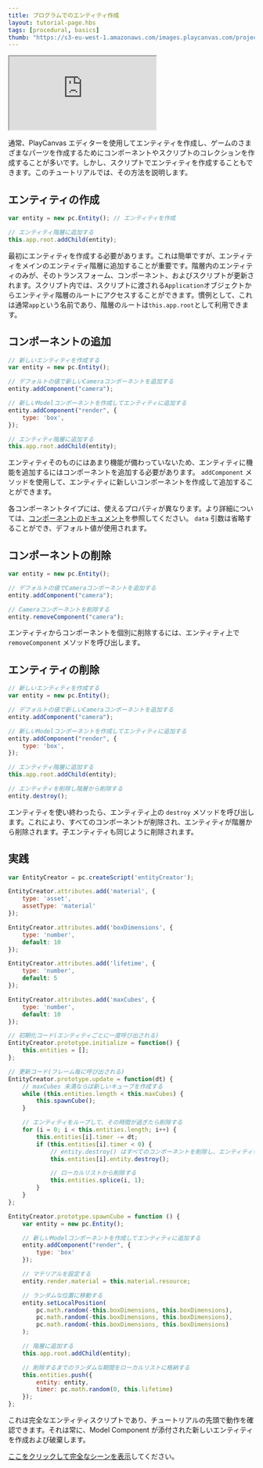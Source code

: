 ```yaml
---
title: プログラムでのエンティティ作成
layout: tutorial-page.hbs
tags: [procedural, basics]
thumb: "https://s3-eu-west-1.amazonaws.com/images.playcanvas.com/projects/12/406042/4479BC-image-75.jpg"
---
```


<iframe loading="lazy" src="https://playcanv.as/p/1VjdIY7v/" title="Programmatically Creating Entities"></iframe>

通常、PlayCanvas エディターを使用してエンティティを作成し、ゲームのさまざまなパーツを作成するためにコンポーネントやスクリプトのコレクションを作成することが多いです。しかし、スクリプトでエンティティを作成することもできます。このチュートリアルでは、その方法を説明します。

## エンティティの作成

```javascript
var entity = new pc.Entity(); // エンティティを作成

// エンティティ階層に追加する
this.app.root.addChild(entity);
```

最初にエンティティを作成する必要があります。これは簡単ですが、エンティティをメインのエンティティ階層に追加することが重要です。階層内のエンティティのみが、そのトランスフォーム、コンポーネント、およびスクリプトが更新されます。スクリプト内では、スクリプトに渡される`Application`オブジェクトからエンティティ階層のルートにアクセスすることができます。慣例として、これは通常`app`という名前であり、階層のルートは`this.app.root`として利用できます。

## コンポーネントの追加

```javascript
// 新しいエンティティを作成する
var entity = new pc.Entity();

// デフォルトの値で新しいCameraコンポーネントを追加する
entity.addComponent("camera");

// 新しいModelコンポーネントを作成してエンティティに追加する
entity.addComponent("render", {
    type: 'box',
});

// エンティティ階層に追加する
this.app.root.addChild(entity);
```

エンティティそのものにはあまり機能が備わっていないため、エンティティに機能を追加するにはコンポーネントを追加する必要があります。 `addComponent` メソッドを使用して、エンティティに新しいコンポーネントを作成して追加することができます。

各コンポーネントタイプには、使えるプロパティが異なります。より詳細については、[コンポーネントのドキュメント][1]を参照してください。 `data` 引数は省略することができ、デフォルト値が使用されます。

## コンポーネントの削除

```javascript
var entity = new pc.Entity();

// デフォルトの値でCameraコンポーネントを追加する
entity.addComponent("camera");

// Cameraコンポーネントを削除する
entity.removeComponent("camera");
```

エンティティからコンポーネントを個別に削除するには、エンティティ上で `removeComponent` メソッドを呼び出します。

## エンティティの削除

```javascript
// 新しいエンティティを作成する
var entity = new pc.Entity();

// デフォルトの値で新しいCameraコンポーネントを追加する
entity.addComponent("camera");

// 新しいModelコンポーネントを作成してエンティティに追加する
entity.addComponent("render", {
    type: 'box',
});

// エンティティ階層に追加する
this.app.root.addChild(entity);

// エンティティを削除し階層から削除する
entity.destroy();
```

エンティティを使い終わったら、エンティティ上の `destroy` メソッドを呼び出します。これにより、すべてのコンポーネントが削除され、エンティティが階層から削除されます。子エンティティも同じように削除されます。

## 実践

```javascript
var EntityCreator = pc.createScript('entityCreator');

EntityCreator.attributes.add('material', {
    type: 'asset',
    assetType: 'material'
});

EntityCreator.attributes.add('boxDimensions', {
    type: 'number',
    default: 10
});

EntityCreator.attributes.add('lifetime', {
    type: 'number',
    default: 5
});

EntityCreator.attributes.add('maxCubes', {
    type: 'number',
    default: 10
});

// 初期化コード(エンティティごとに一度呼び出される)
EntityCreator.prototype.initialize = function() {
    this.entities = [];
};

// 更新コード(フレーム毎に呼び出される)
EntityCreator.prototype.update = function(dt) {
    // maxCubes 未満ならば新しいキューブを作成する
    while (this.entities.length < this.maxCubes) {
        this.spawnCube();
    }

    // エンティティをループして、その時間が過ぎたら削除する
    for (i = 0; i < this.entities.length; i++) {
        this.entities[i].timer -= dt;
        if (this.entities[i].timer < 0) {
            // entity.destroy() はすべてのコンポーネントを削除し、エンティティを階層から削除する
            this.entities[i].entity.destroy();

            // ローカルリストから削除する
            this.entities.splice(i, 1);
        }
    }
};

EntityCreator.prototype.spawnCube = function () {
    var entity = new pc.Entity();

    // 新しいModelコンポーネントを作成してエンティティに追加する
    entity.addComponent("render", {
        type: 'box'
    });

    // マテリアルを設定する
    entity.render.material = this.material.resource;

    // ランダムな位置に移動する
    entity.setLocalPosition(
        pc.math.random(-this.boxDimensions, this.boxDimensions),
        pc.math.random(-this.boxDimensions, this.boxDimensions),
        pc.math.random(-this.boxDimensions, this.boxDimensions)
    );

    // 階層に追加する
    this.app.root.addChild(entity);

    // 削除するまでのランダムな期間をローカルリストに格納する
    this.entities.push({
        entity: entity,
        timer: pc.math.random(0, this.lifetime)
    });
};
```

これは完全なエンティティスクリプトであり、チュートリアルの先頭で動作を確認できます。それは常に、Model Component が添付された新しいエンティティを作成および破棄します。

[ここをクリックして完全なシーンを表示][2]してください。

[1]: /user-manual/packs/components/
[2]: https://playcanvas.com/editor/scene/440341
